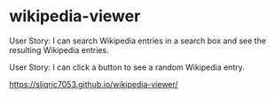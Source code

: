 # wikipedia-viewer

User Story: I can search Wikipedia entries in a search box and see the resulting Wikipedia entries.

User Story: I can click a button to see a random Wikipedia entry.

https://sliqric7053.github.io/wikipedia-viewer/
